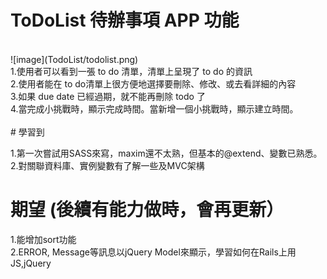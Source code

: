 # ToDoList 待辦事項 APP 功能
<br>
 ![image](TodoList/todolist.png)
 <br>
1.使用者可以看到一張 to do 清單，清單上呈現了 to do 的資訊<br>
2.使用者能在 to do清單上很方便地選擇要刪除、修改、或去看詳細的內容<br>
3.如果 due date 已經過期，就不能再刪除 todo 了 <br>
4.當完成小挑戰時，顯示完成時間。當新增一個小挑戰時，顯示建立時間。<br>
<br>
# 學習到

1.第一次嘗試用SASS來寫，maxim還不太熟，但基本的@extend、變數已熟悉。<br>
2.對關聯資料庫、實例變數有了解一些及MVC架構<br>

# 期望 (後續有能力做時，會再更新）
1.能增加sort功能<br>
2.ERROR, Message等訊息以jQuery Model來顯示，學習如何在Rails上用JS,jQuery<br>
